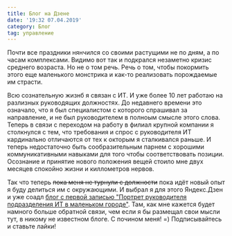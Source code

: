 ```yaml
---
title: Блог на Дзене
date: '19:32 07.04.2019'
category: Блог
tag: управление
---
```


Почти все праздники нянчился со своими растущими не по дням, а по часам комплексами. Видимо вот так и подкрался незаметно кризис среднего возраста. Но не о том речь.  Речь о том, чтобы покормить этого еще маленького монстрика и как-то реализовать порождаемые им страсти.

Всю сознательную жизнб я связан с ИТ. И уже более 10 лет работаю на разлизных руководящих должностях. До недавнего времени это означало, что я был специалистом с которого спрашивал за направление, и не был руководителем в полноым смысле этого слова. Теперь в связи с переходом на работу в филиал крупной компании я столкнулся с тем, что требования и спрос с руководителя ИТ кардинально отличаются от тех к окторым я сталкивался раньше. И теперь недостаточно быть сообразительным парнем с хорошими коммуникативными навыками для того чтобы соответствовать позиции. Осознание и принятие нового положения вещей стоило мне двух месяцев спокойно жизни и киллометров нервов.

Так что теперь ~~пока меня не турнули с должности~~ пока идёт новый опыт я буду делиться им с окружающими. И выбрал я для этого Яндекс.Дзен и уже соадл [блог с первой записью "Портрет руководителя подразделения ИТ в маленьком городе"](https://zen.yandex.ru/id/5adb43959d5cb3b4f98350ae). Там, как мне кажется будет намного больше обратной связи, чем если я бы размещал свои мысли тут, в никому не известном блоге.
С почином меня! =) Подписывайтесь и ставьте лайки!
